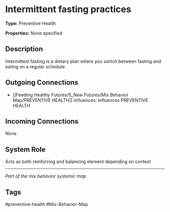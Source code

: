 # Intermittent fasting practices

**Type:** Preventive Health

**Properties:** None specified

## Description
Intermittent fasting is a dietary plan where you switch between fasting and eating on a regular schedule

## Outgoing Connections
- [[Feeding Healthy Futures/5_New Futures/Mix Behavior Map/PREVENTIVE HEALTH]] influences: influences PREVENTIVE HEALTH

## Incoming Connections
None

## System Role
Acts as both reinforcing and balancing element depending on context

---
*Part of the mix behavior systemic map*

## Tags
#preventive-health #Mix-Behavior-Map
